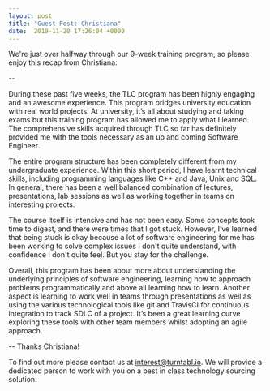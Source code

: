 ```yaml
---
layout: post
title: "Guest Post: Christiana"
date:  2019-11-20 17:26:04 +0000
---
```


We're just over halfway through our 9-week training program, so please enjoy this recap from Christiana:

--

During these past five weeks, the TLC program has been highly engaging and an awesome experience. This program bridges university education with real world projects. At university, it’s all about studying and taking exams but this training program has allowed me to apply what I learned. The comprehensive skills acquired through TLC so far has definitely provided me with the tools necessary as an up and coming Software Engineer.  

The entire program structure has been completely different from my undergraduate experience.  Within this short period, I have learnt technical skills, including programming languages like C++ and Java, Unix and SQL. In general, there has been a well balanced combination of lectures, presentations, lab sessions as well as working together in teams on interesting projects.


The course itself is intensive and has not been easy. Some concepts took time to digest, and there were times that I got stuck. However, I’ve learned that being stuck is okay because a lot of software engineering for me has been working to solve complex issues I don't quite understand, with confidence I don't quite feel. But you stay for the challenge.


Overall, this program has been about more about understanding the underlying principles of software engineering, learning how to approach problems programmatically and above all learning how to learn. Another aspect is learning to work well in teams through presentations as well as using the various technological tools like git and TravisCI for continuous integration to track SDLC of a project. It’s been a great learning curve exploring these tools with other team members whilst adopting an agile approach.

--
Thanks Christiana!

To find out more please contact us at <a href="mailto:interest@turntabl.io" class="link">interest@turntabl.io</a>.  We will provide a dedicated person to work with you on a best in class technology sourcing solution.

